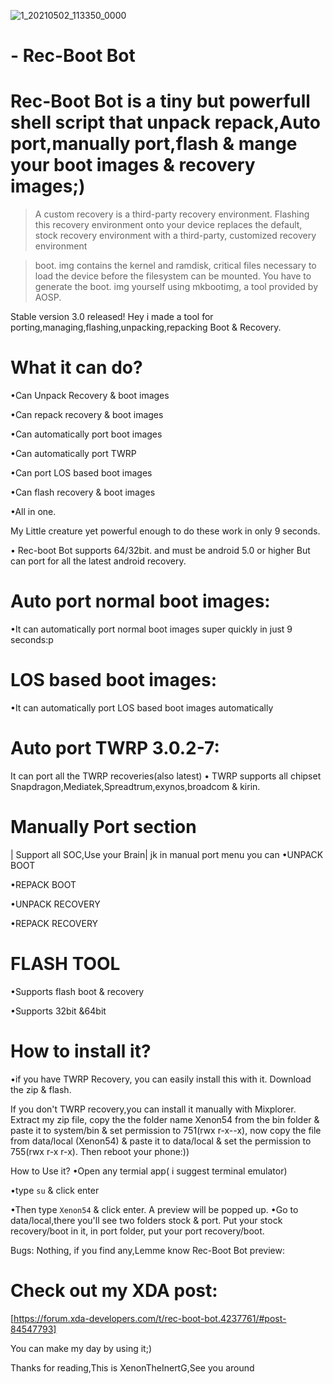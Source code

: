 ![1_20210502_113350_0000](https://user-images.githubusercontent.com/78007167/117167512-21252600-ade9-11eb-96ff-fc33615cb7d0.png)


# - Rec-Boot Bot
# Rec-Boot Bot is a tiny but powerfull shell script that unpack repack,Auto port,manually port,flash & mange your boot images & recovery images;)

>A custom recovery is a third-party recovery environment. Flashing this recovery environment onto your device replaces the default, stock recovery environment with a third-party, customized recovery environment


>boot. img contains the kernel and ramdisk, critical files necessary to load the device before the filesystem can be mounted. You have to generate the boot. img yourself using mkbootimg, a tool provided by AOSP.



Stable version 3.0 released!
Hey i made a tool for porting,managing,flashing,unpacking,repacking Boot & Recovery.

# What it can do?
>
•Can Unpack Recovery & boot images

•Can repack recovery & boot images

•Can automatically port boot images

•Can automatically port TWRP

•Can port LOS based boot images

•Can flash recovery & boot images

•All in one.

My Little creature yet powerful enough to do these work in only 9 seconds.

• Rec-boot Bot supports 64/32bit. and must be android 5.0 or higher But can port for all the latest android recovery.

# Auto port normal boot images:
•It can automatically port normal boot images super quickly in just 9 seconds:p

# LOS based boot images:
•It can automatically port LOS based boot images automatically

# Auto port TWRP 3.0.2-7:
It can port all the TWRP recoveries(also latest) 
• TWRP supports all chipset
Snapdragon,Mediatek,Spreadtrum,exynos,broadcom & kirin.

# Manually Port section
| Support all SOC,Use your Brain|
jk
in manual port menu you can
•UNPACK BOOT

•REPACK BOOT

•UNPACK RECOVERY

•REPACK RECOVERY

# FLASH TOOL
•Supports flash boot & recovery 

•Supports 32bit &64bit


# How to install it?
•if you have TWRP Recovery, you can easily install this with it. Download the zip & flash.

If you don't TWRP recovery,you can install it manually with Mixplorer. Extract my zip file, copy the the folder name Xenon54 from the bin folder & paste it to system/bin & set permission to 751(rwx r-x--x), now copy the file from data/local (Xenon54) & paste it to data/local & set the permission to 755(rwx r-x r-x). Then reboot your phone:))

How to Use it?
•Open any termial app( i suggest terminal emulator)

•type `su` & click enter

•Then type `Xenon54` & click enter.
A preview will be popped up.
•Go to data/local,there you'll see two folders stock & port. Put your stock recovery/boot in it, in port folder, put your port recovery/boot.

Bugs: Nothing, if you find any,Lemme know
Rec-Boot Bot preview:
# Check out my XDA post:
[https://forum.xda-developers.com/t/rec-boot-bot.4237761/#post-84547793]

You can make my day by using it;)

Thanks for reading,This is XenonTheInertG,See you around

